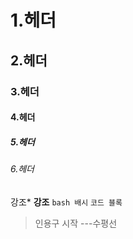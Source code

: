 # 1.헤더
## 2.헤더
### 3.헤더
#### 4.헤더
##### 5.헤더
###### 6.헤더
강조*
**강조**
```bash 배시```
`코드 블록`
>인용구 시작 
---수평선
